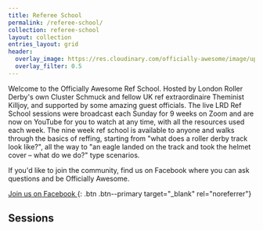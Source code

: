 ```yaml
---
title: Referee School
permalink: /referee-school/
collection: referee-school
layout: collection
entries_layout: grid
header:
  overlay_image: https://res.cloudinary.com/officially-awesome/image/upload/c_lfill,f_auto,g_auto,h_360,q_auto,w_1280/officially-awesome/photos/P4160423_ljqqsi.jpg
  overlay_filter: 0.5
---
```


Welcome to the Officially Awesome Ref School.  Hosted by London Roller Derby's own Cluster Schmuck and fellow UK ref extraordinaire Theminist Killjoy, and supported by some amazing guest officials. The live LRD Ref School sessions were broadcast each Sunday for 9 weeks on Zoom and are now on YouTube for you to watch at any time, with all the resources used each week. The nine week ref school is available to anyone and walks through the basics of reffing, starting from "what does a roller derby track look like?", all the way to "an eagle landed on the track and took the helmet cover – what do we do?" type scenarios.

If you'd like to join the community, find us on Facebook where you can ask questions and be Officially Awesome.

[Join us on Facebook <i class="iconify" data-icon="fa-solid:external-link-alt" data-inline="false"></i>](https://www.facebook.com/groups/LRDRefSchool/){: .btn .btn--primary target="_blank" rel="noreferrer"}

## Sessions
